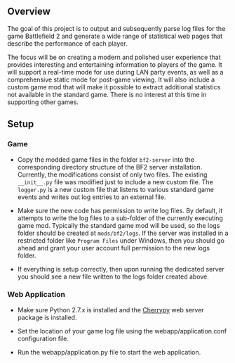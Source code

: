 ## Overview
The goal of this project is to output and subsequently parse log files for the game Battlefield 2 and generate a wide range of statistical web pages that describe the performance of each player.

The focus will be on creating a modern and polished user experience that provides interesting and entertaining information to players of the game. It will support a real-time mode for use during LAN party events, as well as a comprehensive static mode for post-game viewing. It will also include a custom game mod that will make it possible to extract additional statistics not available in the standard game. There is no interest at this time in supporting other games.

## Setup

### Game
* Copy the modded game files in the folder `bf2-server` into the corresponding directory structure of the BF2 
server installation. Currently, the modifications consist of only two files. The existing `__init__.py` file was modified just to include a new custom file. The `logger.py` is a new custom file that listens to various standard game events and writes out log entries to an external file.

* Make sure the new code has permission to write log files. By default, it attempts to write the log files to a sub-folder of the currently executing game mod. Typically the standard game mod will be used, so the logs folder should be created at `mods/bf2/logs`. If the server was installed in a restricted folder like `Program Files` under Windows, then you should go ahead and grant your user account full permission to the new logs folder.

* If everything is setup correctly, then upon running the dedicated server you should see a new file written to the logs folder created above.

### Web Application
* Make sure Python 2.7.x is installed and the [Cherrypy](http://www.cherrypy.org) web server package is installed.

* Set the location of your game log file using the webapp/application.conf configuration file.

* Run the webapp/application.py file to start the web application.